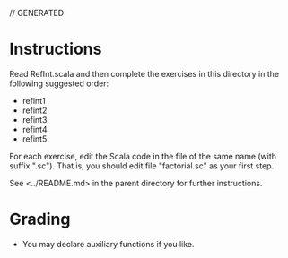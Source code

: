 // GENERATED

# Instructions #

Read RefInt.scala and then complete the exercises in this directory in the following suggested order:
 * refint1
 * refint2
 * refint3
 * refint4
 * refint5
 
For each exercise, edit the Scala code in the file of the same name (with suffix ".sc").
That is, you should edit file "factorial.sc" as your first step.

See <../README.md> in the parent directory for further instructions.

# Grading #

 * You may declare auxiliary functions if you like.

